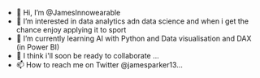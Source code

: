 - 👋 Hi, I’m @JamesInnowearable
- 👀 I’m interested in data analytics adn data science and when i get the chance enjoy applying it to sport
- 🌱 I’m currently learning AI with Python and Data visualisation and DAX (in Power BI)
- 💞️ I think i'll soon be ready to collaborate ...
- 📫 How to reach me on Twitter @jamesparker13...

<!---
JamesInnowearable/JamesInnowearable is a ✨ special ✨ repository because its `README.md` (this file) appears on your GitHub profile.
You can click the Preview link to take a look at your changes.
--->
